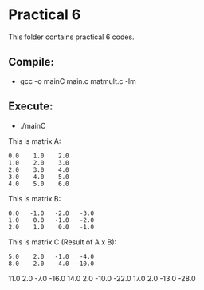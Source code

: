 # Practical 6

This folder contains practical 6 codes.

## Compile:
* gcc -o mainC main.c matmult.c -lm

## Execute:
* ./mainC

 This is matrix A:

    0.0    1.0    2.0 
    1.0    2.0    3.0 
    2.0    3.0    4.0 
    3.0    4.0    5.0 
    4.0    5.0    6.0 

 This is matrix B:

    0.0   -1.0   -2.0   -3.0 
    1.0    0.0   -1.0   -2.0 
    2.0    1.0    0.0   -1.0 

 This is matrix C (Result of A x B):
 
    5.0    2.0   -1.0   -4.0 
    8.0    2.0   -4.0  -10.0 
   11.0    2.0   -7.0  -16.0 
   14.0    2.0  -10.0  -22.0 
   17.0    2.0  -13.0  -28.0 

